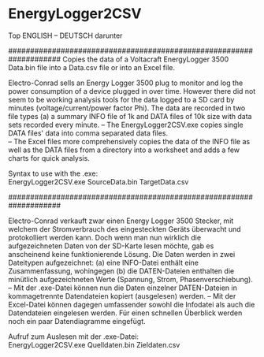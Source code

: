 # EnergyLogger2CSV

Top ENGLISH – 
DEUTSCH darunter

####################################################################
Copies the data of a Voltacraft EnergyLogger 3500 Data.bin file into a Data.csv file or into an Excel file.

Electro-Conrad sells an Energy Logger 3500 plug to monitor and log the power consumption of a device plugged in over time.  However there did not seem to be working analysis tools for the data logged to a SD card by minutes (voltage/current/power factor Phi).  The data are recorded in two file types (a) a summary INFO file of 1k and DATA files of 10k size with data sets recorded every minute. 
– The EnergyLogger2CSV.exe copies single DATA files' data into comma separated data files.  
– The Excel files more comprehensively copies the data of the INFO file as well as the DATA files from a directory into a worksheet and adds a few charts for quick analysis.

Syntax to use with the .exe:  
EnergyLogger2CSV.exe SourceData.bin TargetData.csv

####################################################################

Electro-Conrad verkauft zwar einen Energy Logger 3500 Stecker, mit welchem der Stromverbrauch des eingesteckten Geräts überwacht und protokolliert werden kann. Doch wenn man nun wirklich die aufgezeichneten Daten von der SD-Karte lesen möchte, gab es anscheinend keine funktionierende Lösung. Die Daten werden in zwei Dateitypen aufgezeichnet: (a) eine INFO-Datei enthält eine Zusammenfassung, wohingegen (b) die DATEN-Dateien enthalten die minütlich aufgezeichneten Werte (Spannung, Strom, Phasenverschiebung). 
– Mit der .exe-Datei können nun die Daten einzelner DATEN-Dateien in kommagetrennte Datendateien kopiert (ausgelesen) werden. 
– Mit der Excel-Datei können dagegen umfassender sowohl die Infodatei als auch die Datendateien eingelesen werden. Für einen schnellen Überblick werden noch ein paar Datendiagramme eingefügt.

Aufruf zum Auslesen mit der .exe-Datei:  
EnergyLogger2CSV.exe Quelldaten.bin Zieldaten.csv

